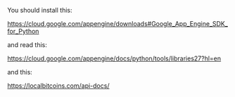 You should install this:

https://cloud.google.com/appengine/downloads#Google_App_Engine_SDK_for_Python

and read this:

https://cloud.google.com/appengine/docs/python/tools/libraries27?hl=en

and this: 

https://localbitcoins.com/api-docs/
